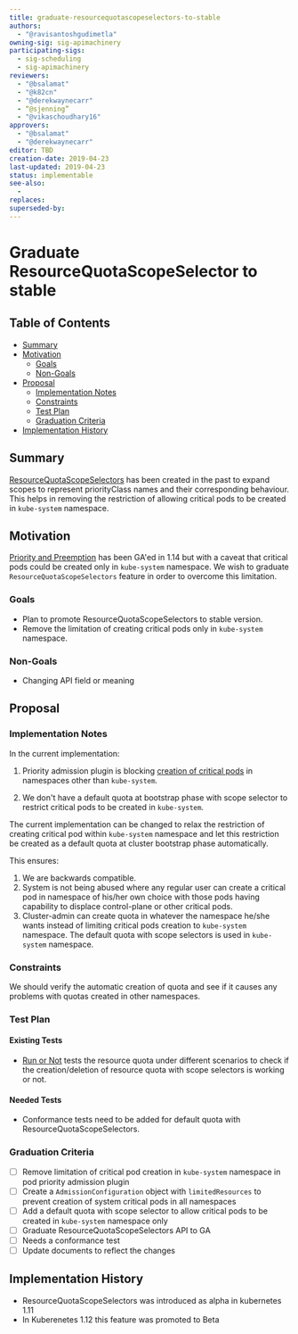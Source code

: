 ```yaml
---
title: graduate-resourcequotascopeselectors-to-stable
authors:
  - "@ravisantoshgudimetla"
owning-sig: sig-apimachinery
participating-sigs:
  - sig-scheduling
  - sig-apimachinery
reviewers:
  - "@bsalamat"
  - "@k82cn"
  - "@derekwaynecarr"
  - “@sjenning”
  - "@vikaschoudhary16"
approvers:
  - "@bsalamat"
  - "@derekwaynecarr"
editor: TBD
creation-date: 2019-04-23
last-updated: 2019-04-23
status: implementable
see-also:
  - 
replaces:
superseded-by:
---
```


# Graduate ResourceQuotaScopeSelector to stable

## Table of Contents

<!-- toc -->

- [Summary](#summary)
- [Motivation](#motivation)
  - [Goals](#goals)
  - [Non-Goals](#non-goals)
- [Proposal](#proposal)
  - [Implementation Notes](#implementation-notes)
  - [Constraints](#constraints)
  - [Test Plan](#test-plan)
  - [Graduation Criteria](#graduation-criteria)
- [Implementation History](#implementation-history)

<!-- /toc -->

## Summary

[ResourceQuotaScopeSelectors](https://kubernetes.io/docs/concepts/policy/resource-quotas/#resource-quota-per-priorityclass) has been created in the past to expand scopes to represent priorityClass names and their corresponding behaviour. This helps in removing the restriction of allowing critical pods to be created in `kube-system` namespace.

## Motivation

[Priority and Preemption](https://kubernetes.io/docs/concepts/configuration/pod-priority-preemption/) has been GA'ed in 1.14 but with a caveat that critical pods could be created only in `kube-system` namespace. We wish to graduate `ResourceQuotaScopeSelectors` feature in order to overcome this limitation.

### Goals

* Plan to promote ResourceQuotaScopeSelectors to stable version.
* Remove the limitation of creating critical pods only in `kube-system` namespace.

### Non-Goals

* Changing API field or meaning

## Proposal

### Implementation Notes

In the current implementation: 

1. Priority admission plugin is blocking [creation of critical pods](https://github.com/kubernetes/kubernetes/blob/90fbbee12950f336db2da94dda7beb87846f94e0/plugin/pkg/admission/priority/admission.go#L150) in namespaces other than `kube-system`.

2. We don't have a default quota at bootstrap phase with scope selector to restrict critical pods to be created in `kube-system`.

The current implementation can be changed to relax the restriction of creating critical pod within `kube-system` namespace and let this restriction be created as a default quota at cluster bootstrap phase automatically.

This ensures:

1. We are backwards compatible.
2. System is not being abused where any regular user can create a critical pod in namespace of his/her own choice with those pods having capability to  displace control-plane or other critical pods.
2. Cluster-admin can create quota in whatever the namespace he/she wants instead of limiting critical pods creation to `kube-system` namespace. The default quota with scope selectors is used in `kube-system` namespace.

### Constraints

We should verify the automatic creation of quota and see if it causes any problems with quotas created in other namespaces. 

### Test Plan

#### Existing Tests
- [Run or Not](https://github.com/kubernetes/kubernetes/blob/90fbbee12950f336db2da94dda7beb87846f94e0/test/e2e/apimachinery/resource_quota.go#L799) tests the resource quota under different scenarios to check if the creation/deletion of resource quota with scope selectors is working or not.

#### Needed Tests

- Conformance tests need to be added for default quota with ResourceQuotaScopeSelectors.

### Graduation Criteria

- [ ] Remove limitation of critical pod creation in `kube-system` namespace in pod priority admission plugin
- [ ] Create a `AdmissionConfiguration` object with `limitedResources` to prevent creation of system critical pods in all namespaces
- [ ] Add a default quota with scope selector to allow critical pods to be created in `kube-system` namespace only
- [ ] Graduate ResourceQuotaScopeSelectors API to GA
- [ ] Needs a conformance test
- [ ] Update documents to reflect the changes

## Implementation History

- ResourceQuotaScopeSelectors was introduced as alpha in kubernetes 1.11
- In Kuberenetes 1.12 this feature was promoted to Beta
